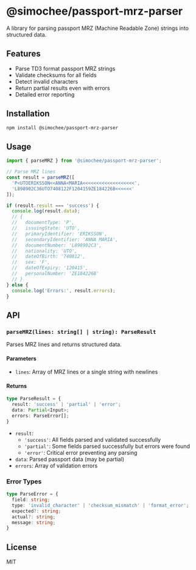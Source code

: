 # @simochee/passport-mrz-parser

A library for parsing passport MRZ (Machine Readable Zone) strings into structured data.

## Features

- Parse TD3 format passport MRZ strings
- Validate checksums for all fields
- Detect invalid characters
- Return partial results even with errors
- Detailed error reporting

## Installation

```bash
npm install @simochee/passport-mrz-parser
```

## Usage

```typescript
import { parseMRZ } from '@simochee/passport-mrz-parser';

// Parse MRZ lines
const result = parseMRZ([
  'P<UTOERIKSSON<<ANNA<MARIA<<<<<<<<<<<<<<<<<<<',
  'L898902C36UTO7408122F1204159ZE184226B<<<<<<'
]);

if (result.result === 'success') {
  console.log(result.data);
  // {
  //   documentType: 'P',
  //   issuingState: 'UTO',
  //   primaryIdentifier: 'ERIKSSON',
  //   secondaryIdentifier: 'ANNA MARIA',
  //   documentNumber: 'L898902C3',
  //   nationality: 'UTO',
  //   dateOfBirth: '740812',
  //   sex: 'F',
  //   dateOfExpiry: '120415',
  //   personalNumber: 'ZE184226B'
  // }
} else {
  console.log('Errors:', result.errors);
}
```

## API

### `parseMRZ(lines: string[] | string): ParseResult`

Parses MRZ lines and returns structured data.

#### Parameters

- `lines`: Array of MRZ lines or a single string with newlines

#### Returns

```typescript
type ParseResult = {
  result: 'success' | 'partial' | 'error';
  data: Partial<Input>;
  errors: ParseError[];
}
```

- `result`: 
  - `'success'`: All fields parsed and validated successfully
  - `'partial'`: Some fields parsed successfully but errors were found
  - `'error'`: Critical error preventing any parsing
- `data`: Parsed passport data (may be partial)
- `errors`: Array of validation errors

### Error Types

```typescript
type ParseError = {
  field: string;
  type: 'invalid_character' | 'checksum_mismatch' | 'format_error';
  expected?: string;
  actual?: string;
  message: string;
}
```

## License

MIT